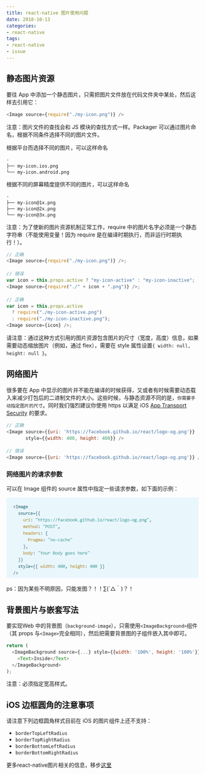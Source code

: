 ```yaml
---
title: react-native 图片使用问题
date: 2018-10-13
categories:
- react-native 
tags:
- react-native
- issue
---
```


## 静态图片资源

要往 App 中添加一个静态图片，只需把图片文件放在代码文件夹中某处，然后这样去引用它：

```javascript
<Image source={require("./my-icon.png")} />
```

注意：图片文件的查找会和 JS 模块的查找方式一样。Packager 可以通过图片命名，根据不同条件选择不同的图片文件。

根据平台而选择不同的图片，可以这样命名

```
·
├── my-icon.ios.png
└── my-icon.android.png
```

根据不同的屏幕精度提供不同的图片，可以这样命名

```
·
├── my-icon@1x.png
├── my-icon@2x.png
└── my-icon@3x.png
```

注意：为了使新的图片资源机制正常工作，require 中的图片名字必须是一个静态字符串（不能使用变量！因为 require 是在编译时期执行，而非运行时期执行！）。

```javascript
// 正确
<Image source={require("./my-icon.png")} />;

// 错误
var icon = this.props.active ? "my-icon-active" : "my-icon-inactive";
<Image source={require("./" + icon + ".png")} />;

// 正确
var icon = this.props.active
  ? require("./my-icon-active.png")
  : require("./my-icon-inactive.png");
<Image source={icon} />;
```

请注意：通过这种方式引用的图片资源包含图片的尺寸（宽度，高度）信息，如果需要动态缩放图片（例如，通过 flex），需要在 style 属性设置`{ width: null, height: null }`。



## 网络图片

很多要在 App 中显示的图片并不能在编译的时候获得，又或者有时候需要动态载入来减少打包后的二进制文件的大小。这些时候，与静态资源不同的是，`你需要手动指定图片的尺寸`。同时我们强烈建议你使用 https 以满足 iOS [App Transport Security](https://segmentfault.com/a/1190000002933776) 的要求。

```javascript
// 正确
<Image source={{uri: 'https://facebook.github.io/react/logo-og.png'}}
       style={{width: 400, height: 400}} />

// 错误
<Image source={{uri: 'https://facebook.github.io/react/logo-og.png'}} />
```



### 网络图片的请求参数

可以在 Image 组件的 source 属性中指定一些请求参数，如下面的示例：

![Test](/assets/images/photo.png)

ps：因为某些不明原因，只能发图？！！∑(´△｀)？！


## 背景图片与嵌套写法

要实现Web 中的背景图（`background-image`），只需使用`<ImageBackground>`组件（其 props 与`<Image>`完全相同），然后把需要背景图的子组件嵌入其中即可。

```javascript
return (
  <ImageBackground source={...} style={{width: '100%', height: '100%'}}>
    <Text>Inside</Text>
  </ImageBackground>
);
```

注意：必须指定宽高样式。





## iOS 边框圆角的注意事项

请注意下列边框圆角样式目前在 iOS 的图片组件上还不支持：

- `borderTopLeftRadius`
- `borderTopRightRadius`
- `borderBottomLeftRadius`
- `borderBottomRightRadius`



更多react-native图片相关的信息，移步[这里](https://reactnative.cn/docs/images/)